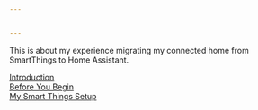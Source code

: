 ```yaml
---


---
```


<p>This is about my experience migrating my connected home from SmartThings to Home Assistant.</p>
<p><a href="https://github.com/drjjr2/ST2HA/blob/master/Introduction.md">Introduction</a><br>
<a href="https://github.com/drjjr2/ST2HA/blob/master/Before%20You%20Begin.md">Before You Begin</a><br>
<a href="https://github.com/drjjr2/ST2HA/blob/master/My%20Setup.md">My Smart Things Setup</a></p>

